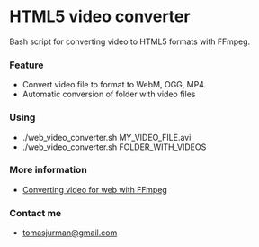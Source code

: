 # HTML5 video converter
Bash script for converting video to HTML5 formats with FFmpeg.

### Feature
- Convert video file to format to WebM, OGG, MP4.
- Automatic conversion of folder with video files

### Using
- ./web_video_converter.sh MY_VIDEO_FILE.avi
- ./web_video_converter.sh FOLDER_WITH_VIDEOS

### More information
- [Converting video for web with FFmpeg](http://tomasjurman.blogspot.cz/2013/08/converting-video-for-web-with-ffmpeg.html)

### Contact me
- tomasjurman@gmail.com

